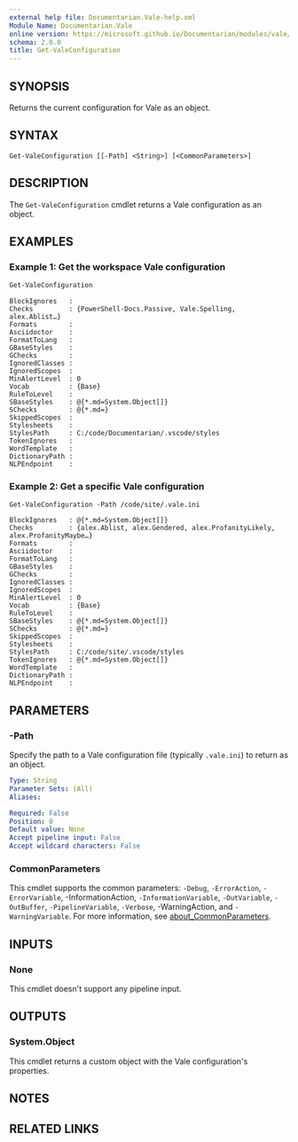 ```yaml
---
external help file: Documentarian.Vale-help.xml
Module Name: Documentarian.Vale
online version: https://microsoft.github.io/Documentarian/modules/vale/reference/cmdlets/get-valeconfiguration
schema: 2.0.0
title: Get-ValeConfiguration
---
```


## SYNOPSIS

Returns the current configuration for Vale as an object.

## SYNTAX

```
Get-ValeConfiguration [[-Path] <String>] [<CommonParameters>]
```

## DESCRIPTION

The `Get-ValeConfiguration` cmdlet returns a Vale configuration as an object.

## EXAMPLES

### Example 1: Get the workspace Vale configuration

```powershell
Get-ValeConfiguration
```

```pwsh-output-list
BlockIgnores   :
Checks         : {PowerShell-Docs.Passive, Vale.Spelling, alex.Ablist…}
Formats        :
Asciidoctor    :
FormatToLang   :
GBaseStyles    :
GChecks        :
IgnoredClasses :
IgnoredScopes  :
MinAlertLevel  : 0
Vocab          : {Base}
RuleToLevel    :
SBaseStyles    : @{*.md=System.Object[]}
SChecks        : @{*.md=}
SkippedScopes  :
Stylesheets    :
StylesPath     : C:/code/Documentarian/.vscode/styles
TokenIgnores   :
WordTemplate   :
DictionaryPath :
NLPEndpoint    :
```

### Example 2: Get a specific Vale configuration

```pwsh
Get-ValeConfiguration -Path /code/site/.vale.ini
```

```output-pwsh-list
BlockIgnores   : @{*.md=System.Object[]}
Checks         : {alex.Ablist, alex.Gendered, alex.ProfanityLikely, alex.ProfanityMaybe…}
Formats        :
Asciidoctor    :
FormatToLang   :
GBaseStyles    :
GChecks        :
IgnoredClasses :
IgnoredScopes  :
MinAlertLevel  : 0
Vocab          : {Base}
RuleToLevel    :
SBaseStyles    : @{*.md=System.Object[]}
SChecks        : @{*.md=}
SkippedScopes  :
Stylesheets    :
StylesPath     : C:/code/site/.vscode/styles
TokenIgnores   : @{*.md=System.Object[]}
WordTemplate   :
DictionaryPath :
NLPEndpoint    :
```

## PARAMETERS

### -Path

Specify the path to a Vale configuration file (typically `.vale.ini`) to return as an object.

```yaml
Type: String
Parameter Sets: (All)
Aliases:

Required: False
Position: 0
Default value: None
Accept pipeline input: False
Accept wildcard characters: False
```

### CommonParameters

This cmdlet supports the common parameters: `-Debug`, `-ErrorAction`, `-ErrorVariable`,
-InformationAction, `-InformationVariable`, `-OutVariable`, `-OutBuffer`, `-PipelineVariable`,
`-Verbose`, -WarningAction, and `-WarningVariable`. For more information, see
[about_CommonParameters][acp].

## INPUTS

### None

This cmdlet doesn't support any pipeline input.

## OUTPUTS

### System.Object

This cmdlet returns a custom object with the Vale configuration's properties.

## NOTES

## RELATED LINKS

<!-- Link reference definitions -->
[acp]: http://go.microsoft.com/fwlink/?LinkID=113216

